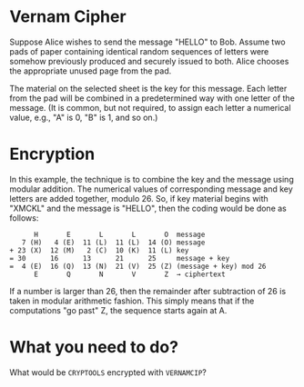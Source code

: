 # Vernam Cipher
Suppose Alice wishes to send the message "HELLO" to Bob. Assume two pads of paper containing identical random sequences of letters were somehow previously produced and securely issued to both. Alice chooses the appropriate unused page from the pad.

The material on the selected sheet is the key for this message. Each letter from the pad will be combined in a predetermined way with one letter of the message. (It is common, but not required, to assign each letter a numerical value, e.g., "A" is 0, "B" is 1, and so on.)

# Encryption

In this example, the technique is to combine the key and the message using modular addition. The numerical values of corresponding message and key letters are added together, modulo 26\. So, if key material begins with "XMCKL" and the message is "HELLO", then the coding would be done as follows:

```
      H       E       L       L       O  message
   7 (H)   4 (E)  11 (L)  11 (L)  14 (O) message
+ 23 (X)  12 (M)   2 (C)  10 (K)  11 (L) key
= 30      16      13      21      25     message + key
=  4 (E)  16 (Q)  13 (N)  21 (V)  25 (Z) (message + key) mod 26
      E       Q       N       V       Z  → ciphertext
```

If a number is larger than 26, then the remainder after subtraction of 26 is taken in modular arithmetic fashion. This simply means that if the computations "go past" Z, the sequence starts again at A.

# What you need to do?
What would be `CRYPTOOLS` encrypted with `VERNAMCIP`?
